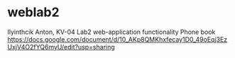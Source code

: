 # weblab2
Ilyinthcik Anton, KV-04 Lab2 web-application functionality Phone book
https://docs.google.com/document/d/10_AKp8QMKhxfecay1D0_49oEqj3EzUxjV4O2fYQ6myU/edit?usp=sharing
